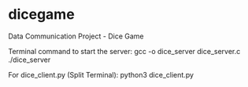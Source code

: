 # dicegame
Data Communication Project - Dice Game 

Terminal command to start the server: gcc -o dice_server dice_server.c
./dice_server

For dice_client.py  (Split Terminal): python3 dice_client.py
